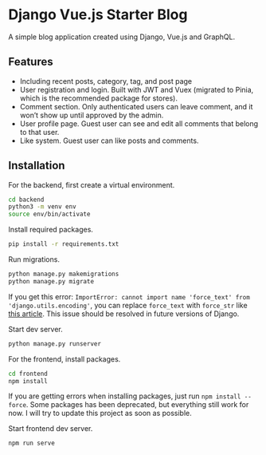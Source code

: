 # Django Vue.js Starter Blog

A simple blog application created using Django, Vue.js and GraphQL.

## Features

- Including recent posts, category, tag, and post page
- User registration and login. Built with JWT and Vuex (migrated to Pinia, which is the recommended package for stores).
- Comment section. Only authenticated users can leave comment, and it won’t show up until approved by the admin.
- User profile page. Guest user can see and edit all comments that belong to that user.
- Like system. Guest user can like posts and comments.

## Installation

For the backend, first create a virtual environment.

```bash
cd backend
python3 -m venv env
source env/bin/activate
```

Install required packages.

```bash
pip install -r requirements.txt
```

Run migrations.

```bash
python manage.py makemigrations
python manage.py migrate
```

If you get this error: `ImportError: cannot import name 'force_text' from 'django.utils.encoding'`, you can replace `force_text` with `force_str` like [this article](https://exerror.com/importerror-cannot-import-name-force_text-from-django-utils-encoding/). This issue should be resolved in future versions of Django.

Start dev server.

```bash
python manage.py runserver
```

For the frontend, install packages.

```bash
cd frontend
npm install
```

If you are getting errors when installing packages, just run `npm install --force`. Some packages has been deprecated, but everything still work for now. I will try to update this project as soon as possible.

Start frontend dev server.

```bash
npm run serve
```

